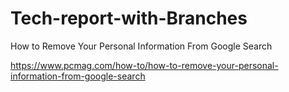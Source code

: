 # Tech-report-with-Branches
How to Remove Your Personal Information From Google Search

https://www.pcmag.com/how-to/how-to-remove-your-personal-information-from-google-search

